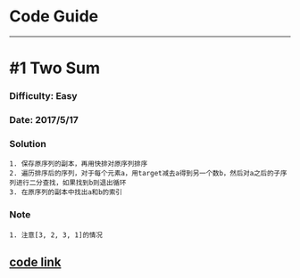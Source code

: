 # Code Guide
---
# #1 Two Sum
### Difficulty: Easy
### Date: 2017/5/17
### Solution
```
1. 保存原序列的副本，再用快排对原序列排序
2. 遍历排序后的序列，对于每个元素a，用target减去a得到另一个数b，然后对a之后的子序列进行二分查找，如果找到b则退出循环
3. 在原序列的副本中找出a和b的索引
```
### Note
```
1. 注意[3, 2, 3, 1]的情况
```
[code link](https://github.com/chenup/LeetCode/blob/master/two_sum.cpp)
---
